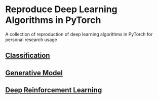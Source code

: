 # Reproduce Deep Learning Algorithms in PyTorch
A collection of reproduction of deep learning algorithms in PyTorch for personal research usage
## [Classification](classification)
## [Generative Model](generative_model)
## [Deep Reinforcement Learning](deep_rl)
